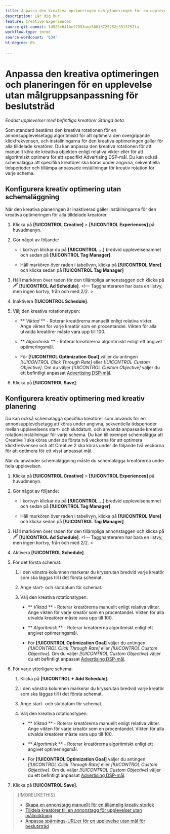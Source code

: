 ```yaml
---
title: Anpassa den kreativa optimeringen och planeringen för en upplevelse
description: Lär dig hur
feature: Creative Experiences
source-git-commit: fd925c641bef7953aea50813725252c3913757fa
workflow-type: tm+mt
source-wordcount: '634'
ht-degree: 0%

---
```


# Anpassa den kreativa optimeringen och planeringen för en upplevelse utan målgruppsanpassning för beslutsträd

*Endast upplevelser med befintliga kreatörer*
*Stängd beta*

Som standard bestäms den kreativa rotationen för en annonsupplevelsetagg algoritmiskt för att optimera den övergripande klickfrekvensen, och inställningarna för den kreativa optimeringen gäller för alla tilldelade kreatörer. Du kan anpassa den kreativa rotationen för att manuellt köra de kreativa objekten enligt relativa vikter eller för att algoritmiskt optimera för ett specifikt Advertising DSP-mål. <!-- verify --> Du kan också schemalägga att specifika kreatörer ska köras under angivna, sekventiella tidsperioder och tillämpa anpassade inställningar för kreativ rotation för varje schema.

## Konfigurera kreativ optimering utan schemaläggning

När den kreativa planeringen är inaktiverad gäller inställningarna för den kreativa optimeringen för alla tilldelade kreatörer.

1. Klicka på **[!UICONTROL Creative]** > **[!UICONTROL Experiences]** på huvudmenyn.

1. Gör något av följande:

   * I kortvyn klickar du på **[!UICONTROL ...]** bredvid upplevelsenamnet och sedan på **[!UICONTROL Tag Manager]**.

   * Håll markören över raden i tabellvyn, klicka på **[!UICONTROL More]** och klicka sedan på **[!UICONTROL Tag Manager]**

1. Håll markören över raden för den tillämpliga annonstaggen och klicka på ![Lägg till schema](/help/creative/assets/edit-gray.png "Redigera spårnings-URL:er") **[!UICONTROL Ad Schedule]**. <!-- For targeted experiences, this is "Edit Schedules" -->&lt;!— Tagghanteraren har bara en listvy, men ingen kortvy, från och med 2/2. >

1. Inaktivera **[!UICONTROL Schedule]**.

1. Välj den kreativa rotationstypen:

   * ** *Viktad* ** - Roterar kreatörerna manuellt enligt relativa vikter. Ange vikten för varje kreatör som en procentandel. Vikten för alla utvalda kreatörer måste vara upp till 100.

   * ** *Algoritmisk* ** - Roterar kreatörerna algoritmiskt enligt ett angivet optimeringsmål.

   * För **[!UICONTROL Optimization Goal]** väljer du antingen *[!UICONTROL Click Through Rate]* eller *[!UICONTROL Custom Objective]*.  Om du väljer *[!UICONTROL Custom Objective]* väljer du ett befintligt anpassat [Advertising DSP-mål](/help/dsp/optimization/custom-goal.md).<!-- Verify -->

1. Klicka på **[!UICONTROL Save]**.

## Konfigurera kreativ optimering med kreativ planering

Du kan också schemalägga specifika kreatörer som används för en annonsupplevelsetagg att köras under angivna, sekventiella tidsperioder mellan upplevelsens start- och slutdatum, och använda anpassade kreativa rotationsinställningar för varje schema. Du kan till exempel schemalägga att Creative 1 ska köras under de första två veckorna för att optimera klickfrekvensen och att Creative 2 ska köras under de följande två veckorna för att optimera för ett visst anpassat mål.

När du använder schemaläggning måste du schemalägga kreatörerna under hela upplevelsen.

1. Klicka på **[!UICONTROL Creative]** > **[!UICONTROL Experiences]** på huvudmenyn.

1. Gör något av följande:

   * I kortvyn klickar du på **[!UICONTROL ...]** bredvid upplevelsenamnet och sedan på **[!UICONTROL Tag Manager]**.

   * Håll markören över raden i tabellvyn, klicka på **[!UICONTROL More]** och klicka sedan på **[!UICONTROL Tag Manager]**

1. Håll markören över raden för den tillämpliga annonstaggen och klicka på ![Lägg till schema](/help/creative/assets/edit-gray.png "Redigera spårnings-URL:er") **[!UICONTROL Ad Schedule]**. <!-- For targeted experiences, this is "Edit Schedules" -->&lt;!— Tagghanteraren har bara en listvy, men ingen kortvy, från och med 2/2. >

1. Aktivera **[!UICONTROL Schedule]**.

1. För det första schemat:

   1. I den vänstra kolumnen markerar du kryssrutan bredvid varje kreatör som ska läggas till i det första schemat.

   1. Ange start- och slutdatum för schemat.

   1. Välj den kreativa rotationstypen:

      * ** *Viktad* ** - Roterar kreatörerna manuellt enligt relativa vikter. Ange vikten för varje kreatör som en procentandel. Vikten för alla utvalda kreatörer måste vara upp till 100.

      * ** *Algoritmisk* ** - Roterar kreatörerna algoritmiskt enligt ett angivet optimeringsmål.

      * För **[!UICONTROL Optimization Goal]** väljer du antingen *[!UICONTROL Click Through Rate]* eller *[!UICONTROL Custom Objective]*.  Om du väljer *[!UICONTROL Custom Objective]* väljer du ett befintligt anpassat [Advertising DSP-mål](/help/dsp/optimization/custom-goal.md).<!-- Verify -->

1. För varje ytterligare schema:

   1. Klicka på **[!UICONTROL + Add Schedule]**.

   1. I den vänstra kolumnen markerar du kryssrutan bredvid varje kreatör som ska läggas till i det första schemat.

   1. Ange start- och slutdatum för schemat.

   1. Välj den kreativa rotationstypen:

      * ** *Viktad* ** - Roterar kreatörerna manuellt enligt relativa vikter. Ange vikten för varje kreatör som en procentandel. Vikten för alla utvalda kreatörer måste vara upp till 100.

      * ** *Algoritmisk* ** - Roterar kreatörerna algoritmiskt enligt ett angivet optimeringsmål.

      * För **[!UICONTROL Optimization Goal]** väljer du antingen *[!UICONTROL Click Through Rate]* eller *[!UICONTROL Custom Objective]*.  Om du väljer *[!UICONTROL Custom Objective]* väljer du ett befintligt anpassat [Advertising DSP-mål](/help/dsp/optimization/custom-goal.md).<!-- Verify -->

1. Klicka på **[!UICONTROL Save]**.

>[!MORELIKETHIS]
>
>* [Skapa en annonstagg manuellt för en tillämplig kreativ storlek](/help/creative/experiences/experience-tag-create-manually.md)
>* [Tilldela kreatörer till en annonstagg för upplevelser utan målinriktning](experience-tag-assign-creatives.md)
>* [Anpassa spårnings-URL:er för en upplevelse utan mål för beslutsträd](experience-tracking-urls-no-targeting.md)
